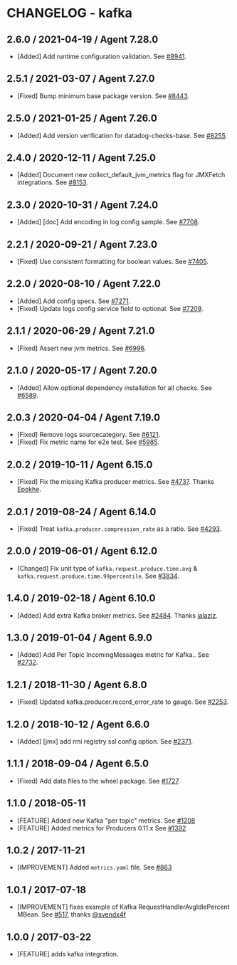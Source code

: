 # CHANGELOG - kafka

## 2.6.0 / 2021-04-19 / Agent 7.28.0

* [Added] Add runtime configuration validation. See [#8941](https://github.com/DataDog/integrations-core/pull/8941).

## 2.5.1 / 2021-03-07 / Agent 7.27.0

* [Fixed] Bump minimum base package version. See [#8443](https://github.com/DataDog/integrations-core/pull/8443).

## 2.5.0 / 2021-01-25 / Agent 7.26.0

* [Added] Add version verification for datadog-checks-base. See [#8255](https://github.com/DataDog/integrations-core/pull/8255).

## 2.4.0 / 2020-12-11 / Agent 7.25.0

* [Added] Document new collect_default_jvm_metrics flag for JMXFetch integrations. See [#8153](https://github.com/DataDog/integrations-core/pull/8153).

## 2.3.0 / 2020-10-31 / Agent 7.24.0

* [Added] [doc] Add encoding in log config sample. See [#7708](https://github.com/DataDog/integrations-core/pull/7708).

## 2.2.1 / 2020-09-21 / Agent 7.23.0

* [Fixed] Use consistent formatting for boolean values. See [#7405](https://github.com/DataDog/integrations-core/pull/7405).

## 2.2.0 / 2020-08-10 / Agent 7.22.0

* [Added] Add config specs. See [#7271](https://github.com/DataDog/integrations-core/pull/7271).
* [Fixed] Update logs config service field to optional. See [#7209](https://github.com/DataDog/integrations-core/pull/7209).

## 2.1.1 / 2020-06-29 / Agent 7.21.0

* [Fixed] Assert new jvm metrics. See [#6996](https://github.com/DataDog/integrations-core/pull/6996).

## 2.1.0 / 2020-05-17 / Agent 7.20.0

* [Added] Allow optional dependency installation for all checks. See [#6589](https://github.com/DataDog/integrations-core/pull/6589).

## 2.0.3 / 2020-04-04 / Agent 7.19.0

* [Fixed] Remove logs sourcecategory. See [#6121](https://github.com/DataDog/integrations-core/pull/6121).
* [Fixed] Fix metric name for e2e test. See [#5985](https://github.com/DataDog/integrations-core/pull/5985).

## 2.0.2 / 2019-10-11 / Agent 6.15.0

* [Fixed] Fix the missing Kafka producer metrics. See [#4737](https://github.com/DataDog/integrations-core/pull/4737). Thanks [Epokhe](https://github.com/Epokhe).

## 2.0.1 / 2019-08-24 / Agent 6.14.0

* [Fixed] Treat `kafka.producer.compression_rate` as a ratio. See [#4293](https://github.com/DataDog/integrations-core/pull/4293).

## 2.0.0 / 2019-06-01 / Agent 6.12.0

* [Changed] Fix unit type of `kafka.request.produce.time.avg` & `kafka.request.produce.time.99percentile`. See [#3834](https://github.com/DataDog/integrations-core/pull/3834).

## 1.4.0 / 2019-02-18 / Agent 6.10.0

* [Added] Add extra Kafka broker metrics. See [#2484](https://github.com/DataDog/integrations-core/pull/2484). Thanks [jalaziz](https://github.com/jalaziz).

## 1.3.0 / 2019-01-04 / Agent 6.9.0

* [Added] Add Per Topic IncomingMessages metric for Kafka.. See [#2732][1].

## 1.2.1 / 2018-11-30 / Agent 6.8.0

* [Fixed] Updated kafka.producer.record_error_rate to gauge. See [#2253][2].

## 1.2.0 / 2018-10-12 / Agent 6.6.0

* [Added] [jmx] add rmi registry ssl config option. See [#2371][3].

## 1.1.1 / 2018-09-04 / Agent 6.5.0

* [Fixed] Add data files to the wheel package. See [#1727][4].

## 1.1.0 / 2018-05-11

* [FEATURE] Added new Kafka "per topic" metrics. See [#1208][5]
* [FEATURE] Added metrics for Producers 0.11.x See [#1392][6]

## 1.0.2 / 2017-11-21

* [IMPROVEMENT] Added `metrics.yaml` file. See [#863][7]

## 1.0.1 / 2017-07-18

* [IMPROVEMENT] fixes example of Kafka RequestHandlerAvgIdlePercent MBean. See [#517][8], thanks [@svendx4f][9]

## 1.0.0 / 2017-03-22

* [FEATURE] adds kafka integration.

<!--- The following link definition list is generated by PimpMyChangelog --->
[1]: https://github.com/DataDog/integrations-core/pull/2732
[2]: https://github.com/DataDog/integrations-core/pull/2253
[3]: https://github.com/DataDog/integrations-core/pull/2371
[4]: https://github.com/DataDog/integrations-core/pull/1727
[5]: https://github.com/DataDog/integrations-core/issues/1208
[6]: https://github.com/DataDog/integrations-core/issues/1392
[7]: https://github.com/DataDog/integrations-core/issues/863
[8]: https://github.com/DataDog/integrations-core/issues/517
[9]: https://github.com/svendx4f
